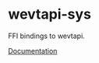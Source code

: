 # wevtapi-sys #
FFI bindings to wevtapi.

[Documentation](https://retep998.github.io/doc/wevtapi-sys/)
